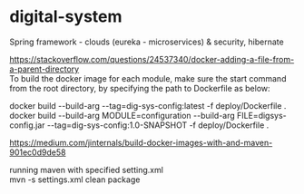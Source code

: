 # digital-system
Spring framework - clouds (eureka - microservices) &amp; security, hibernate

https://stackoverflow.com/questions/24537340/docker-adding-a-file-from-a-parent-directory
</br>To build the docker image for each module, make sure the start command from the root directory, by specifying the path to Dockerfile as below:

docker build --build-arg --tag=dig-sys-config:latest -f deploy/Dockerfile .
docker build --build-arg MODULE=configuration --build-arg FILE=digsys-config.jar --tag=dig-sys-config:1.0-SNAPSHOT -f deploy/Dockerfile .

https://medium.com/jinternals/build-docker-images-with-and-maven-901ec0d9de58

running maven with specified setting.xml</br>
mvn -s settings.xml clean package

